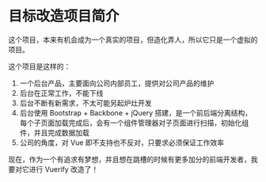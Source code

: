 目标改造项目简介
========

这个项目，本来有机会成为一个真实的项目，但造化弄人，所以它只是一个虚拟的项目。

这个项目是这样的：

1. 一个后台产品，主要面向公司内部员工，提供对公司产品的维护
2. 后台在正常工作，不能下线
3. 后台不断有新需求，不太可能另起炉灶开发
4. 后台使用 Bootstrap + Backbone + jQuery 搭建，是一个前后端分离结构，每个子页面加载完成后，会有一个组件管理器对子页面进行扫描，初始化组件，并且完成数据加载
5. 公司的角度，对 Vue 即不支持也不反对，只要求必须保证工作效率

现在，作为一个有追求有梦想，并且想在跳槽的时候有更多加分的前端开发者，我要对它进行 Vuerify 改造了！